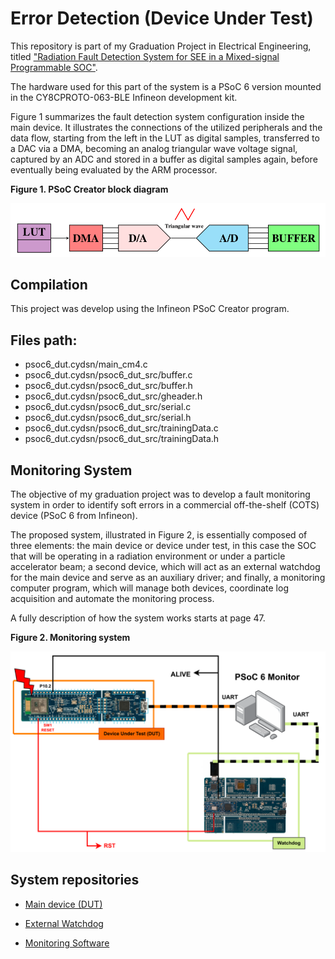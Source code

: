 # Error Detection (Device Under Test)

This repository is part of my Graduation Project in Electrical Engineering, titled ["Radiation Fault Detection System for SEE in a Mixed-signal Programmable SOC"](https://github.com/eduardofabbris/psoc_monitor/blob/main/doc/graduation_thesis.pdf).

The hardware used for this part of the system is a PSoC 6 version mounted in the CY8CPROTO-063-BLE Infineon development kit.

Figure 1 summarizes the fault detection system configuration inside the main device.
It illustrates the connections of the utilized peripherals and the data flow, starting from the left
in the LUT as digital samples, transferred to a DAC via a DMA, becoming an analog triangular
wave voltage signal, captured by an ADC and stored in a buffer as digital samples again, before
eventually being evaluated by the ARM processor.

**Figure 1. PSoC Creator block diagram**

![Detection system](imgs/detection_scheme.png)

## Compilation

This project was develop using the Infineon PSoC Creator program.

## Files path:
* psoc6\_dut.cydsn/main\_cm4.c
* psoc6\_dut.cydsn/psoc6\_dut\_src/buffer.c
* psoc6\_dut.cydsn/psoc6\_dut\_src/buffer.h
* psoc6\_dut.cydsn/psoc6\_dut\_src/gheader.h
* psoc6\_dut.cydsn/psoc6\_dut\_src/serial.c
* psoc6\_dut.cydsn/psoc6\_dut\_src/serial.h
* psoc6\_dut.cydsn/psoc6\_dut\_src/trainingData.c
* psoc6\_dut.cydsn/psoc6\_dut\_src/trainingData.h

## Monitoring System

The objective of my graduation project was to develop a fault monitoring system
in order to identify soft errors in a commercial off-the-shelf (COTS) device (PSoC 6 from Infineon).

The proposed system, illustrated in Figure 2, is essentially composed of three elements: the main device or
device under test, in this case the SOC that will be operating in a radiation environment or under
a particle accelerator beam; a second device, which will act as an external watchdog for the main
device and serve as an auxiliary driver; and finally, a monitoring computer program, which will
manage both devices, coordinate log acquisition and automate the monitoring process.

A fully description of how the system works starts at page 47.

**Figure 2. Monitoring system**

![Monitoring system Menu](imgs/monitoring_system.png)

## System repositories

* [Main device (DUT)](https://github.com/eduardofabbris/error_detection)

* [External Watchdog](https://github.com/eduardofabbris/external_watchdog)

* [Monitoring Software](https://github.com/eduardofabbris/psoc_monitor)
